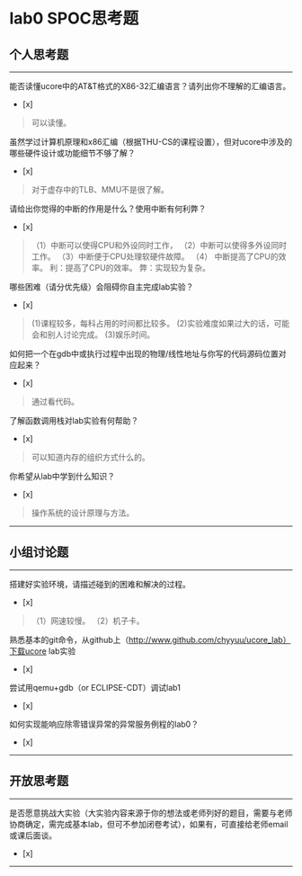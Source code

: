 # lab0 SPOC思考题

## 个人思考题

---

能否读懂ucore中的AT&T格式的X86-32汇编语言？请列出你不理解的汇编语言。
- [x]  

>  可以读懂。

虽然学过计算机原理和x86汇编（根据THU-CS的课程设置），但对ucore中涉及的哪些硬件设计或功能细节不够了解？
- [x]  

>   对于虚存中的TLB、MMU不是很了解。

请给出你觉得的中断的作用是什么？使用中断有何利弊？
- [x]  

>   （1）中断可以使得CPU和外设同时工作，
    （2）中断可以使得多外设同时工作。
    （3）中断便于CPU处理软硬件故障。
    （4） 中断提高了CPU的效率。
  利：提高了CPU的效率。
  弊：实现较为复杂。
  
哪些困难（请分优先级）会阻碍你自主完成lab实验？
- [x]  

>   (1)课程较多，每科占用的时间都比较多。
    (2)实验难度如果过大的话，可能会和别人讨论完成。
    (3)娱乐时间。

如何把一个在gdb中或执行过程中出现的物理/线性地址与你写的代码源码位置对应起来？
- [x]  

>   通过看代码。

了解函数调用栈对lab实验有何帮助？
- [x]  

>   可以知道内存的组织方式什么的。

你希望从lab中学到什么知识？
- [x]  

>   操作系统的设计原理与方法。

---

## 小组讨论题

---

搭建好实验环境，请描述碰到的困难和解决的过程。
- [x]  

> （1）网速较慢。
  （2）机子卡。

熟悉基本的git命令，从github上（http://www.github.com/chyyuu/ucore_lab）下载ucore lab实验
- [x]  

> 

尝试用qemu+gdb（or ECLIPSE-CDT）调试lab1
- [x]  

> 

如何实现能响应除零错误异常的异常服务例程的lab0？
- [x]  

> 

---

## 开放思考题

---

是否愿意挑战大实验（大实验内容来源于你的想法或老师列好的题目，需要与老师协商确定，需完成基本lab，但可不参加闭卷考试），如果有，可直接给老师email或课后面谈。
- [x]  

>  

---
